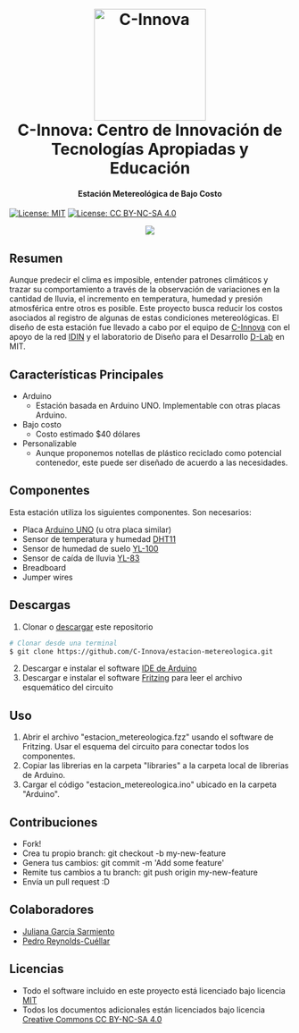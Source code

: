 
<h1 align="center">
  <br>
  <a href="http://www.c-innova.org"><img src="http://www.c-innova.org/wp-content/uploads/2017/08/C-Innova-Icono.png" alt="C-Innova" width="200"></a>
  <br>
  <strong>C-Innova</strong>: Centro de Innovación de Tecnologías Apropiadas y Educación
  <br>
</h1>

<h4 align="center">Estación Metereológica de Bajo Costo</h4>

<p align="center">

  [![License: MIT](https://img.shields.io/badge/License-MIT-yellow.svg)](https://opensource.org/licenses/MIT)
  [![License: CC BY-NC-SA 4.0](https://img.shields.io/badge/License-CC%20BY--NC--SA%204.0-lightgrey.svg)](https://creativecommons.org/licenses/by-nc-sa/4.0/)

</p>

<p></p>

<p align="center"><img src="http://www.c-innova.org/wp-content/uploads/2017/08/estacion.jpg"></p>

## Resumen
Aunque predecir el clima es imposible, entender patrones climáticos y trazar su comportamiento a través de la observación de variaciones en la cantidad de lluvia, el incremento en temperatura, humedad y presión atmosférica entre otros es posible. Este proyecto busca reducir los costos asociados al registro de algunas de estas condiciones metereológicas.
El diseño de esta estación fue llevado a cabo por el equipo de <a href="http://www.c-innova.org">C-Innova</a> con el apoyo de la red <a href="http://www.idin.org">IDIN</a> y el laboratorio de Diseño para el Desarrollo <a href="www.d-lab.mit.edu">D-Lab</a> en MIT.

## Características Principales

* Arduino
  - Estación basada en Arduino UNO. Implementable con otras placas Arduino.
* Bajo costo
  - Costo estimado $40 dólares
* Personalizable
  - Aunque proponemos notellas de plástico reciclado como potencial contenedor, este puede ser diseñado de acuerdo a las necesidades.

## Componentes
Esta estación utiliza los siguientes componentes. Son necesarios:

* Placa <a href="https://store.arduino.cc/usa/arduino-uno-rev3">Arduino UNO</a> (u otra placa similar)
* Sensor de temperatura y humedad <a href="https://www.newegg.com/Product/Product.aspx?Item=9SIA7BF2K18800&ignorebbr=1&nm_mc=KNC-GoogleMKP-PC&cm_mmc=KNC-GoogleMKP-PC-_-pla-_-Gadgets-_-9SIA7BF2K18800&gclid=CjwKCAjwk4vMBRAgEiwA4ftLs3dZX8ZtCYQAA1ZiBFcDiCAiXMTrO8DyYVWk2Rp3rkVYhkoOiNMeNxoCJwQQAvD_BwE&gclsrc=aw.ds">DHT11</a>
* Sensor de humedad de suelo <a href="http://chinaprices.net/buy-soil-humidity-detection-sensor-module-yl-100-blue-fasttech-760419C99">YL-100</a>
* Sensor de caída de lluvia <a href="http://www.miniinthebox.com/rain-sensor-module-sensitivity-weather-module-yl-83-for-arduino-interface_p1023938.html?currency=USD&litb_from=paid_adwords_shopping&utm_source=google_shopping&utm_medium=cpc&adword_mt=&adword_ct=202532448603&adword_kw=&adword_pos=1o2&adword_pl=&adword_net=g&adword_tar=&adw_src_id=33249133621_866623160_43913277575_pla-329474746744&gclid=CjwKCAjwk4vMBRAgEiwA4ftLs-WxCIxNDZOdU4L3CLpXaRKcUDbV7WCCCtGtNEj3TmyUopqxGDHJ5BoCgOcQAvD_BwE">YL-83</a>
* Breadboard
* Jumper wires

## Descargas

1. Clonar o <a href="https://github.com/C-Innova/estacion-metereologica/archive/master.zip">descargar</a> este repositorio
```bash
# Clonar desde una terminal
$ git clone https://github.com/C-Innova/estacion-metereologica.git
```
2. Descargar e instalar el software <a href="https://www.arduino.cc/en/Main/Software">IDE de Arduino</a>
3. Descargar e instalar el software <a href="http://fritzing.org/download/">Fritzing</a> para leer el archivo esquemático del circuito

## Uso

1. Abrir el archivo "estacion_metereologica.fzz" usando el software de Fritzing. Usar el esquema del circuito para conectar todos los componentes.
2. Copiar las librerias en la carpeta "libraries" a la carpeta local de librerias de Arduino.
3. Cargar el código "estacion_metereologica.ino" ubicado en la carpeta "Arduino".

## Contribuciones

- Fork!
- Crea tu propio branch: git checkout -b my-new-feature
- Genera tus cambios: git commit -m 'Add some feature'
- Remite tus cambios a tu branch: git push origin my-new-feature
- Envía un pull request :D

## Colaboradores
- <a href="https://github.com/jugarciasa">Juliana García Sarmiento</a>
- <a href="https://github.com/pcuellar">Pedro Reynolds-Cuéllar</a>

## Licencias

- Todo el software incluido en este proyecto está licenciado bajo licencia <a href="https://github.com/C-Innova/estacion-metereologica/blob/master/MIT%20LICENSE">MIT</a>
- Todos los documentos adicionales están licenciados bajo licencia <a href="https://github.com/C-Innova/estacion-metereologica/blob/master/CC-BY-NC-SA%204.0%20LICENSE">Creative Commons CC BY-NC-SA 4.0</a>
